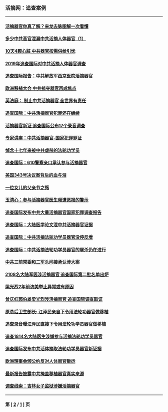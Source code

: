 ### 活摘网：追查案例
---
#### [活摘器官你真了解？来龙去脉图解一次看懂](../../pages/nf5880/n13013820.md?10230430) 
#### [多少中共高官泄漏中共活摘人体器官（1）](../../pages/nf5880/n12671234.md?10230430) 
#### [10天4颗心脏 中共器官按需供给引忧](../../pages/nf5880/n12326366.md?10230430) 
#### [2019年追查国际对中共活摘人体器官调查](../../pages/nf5880/n11917733.md?10230430) 
#### [追查国际报告：中共解放军西京医院活摘器官](../../pages/nf5880/n11838359.md?10230430) 
#### [欧洲移植大会 中共掠夺器官再成焦点](../../pages/nf5880/n11538883.md?10230430) 
#### [英法庭： 制止中共活摘器官 全世界有责任](../../pages/nf5880/n11330691.md?10230430) 
#### [追查国际：中共活摘器官犯罪还在继续](../../pages/nf5880/n11218301.md?10230430) 
#### [活摘器官新证 追查国际公布17个录音调查](../../pages/nf5880/n10897744.md?10230430) 
#### [专家讲座：中共活摘器官-国家犯罪罪证](../../pages/nf5880/n8828153.md?10230430) 
#### [悼念十七年来被中共虐杀的法轮功学员](../../pages/nf5880/n8124823.md?10230430) 
#### [追查国际：610警察亲口承认参与活摘器官](../../pages/nf5880/n8109067.md?10230430) 
#### [美国343号决议案背后的血与泪](../../pages/nf5880/n8020684.md?10230430) 
#### [一位女儿的父亲节之殇](../../pages/nf5880/n8014122.md?10230430) 
#### [玉清心：参与活摘器官医生频遭恶报的警示](../../pages/nf5880/n4637546.md?10230430) 
#### [追查国际发布中共大量活摘器官国家犯罪调查报告](../../pages/nf5880/n4613428.md?10230430) 
#### [追查国际：大陆医学论文泄中共活摘器官证据](../../pages/nf5880/n4608794.md?10230430) 
#### [追查国际：中共活摘法轮功学员器官没停反增](../../pages/nf5880/n4584075.md?10230430) 
#### [追查国际：中共活摘法轮功学员器官的屠杀仍在进行](../../pages/nf5880/n4299154.md?10230430) 
#### [中共三前常委和二军头间接承认涉大案](../../pages/nf5880/n4286244.md?10230430) 
#### [2108名大陆军医涉活摘器官 追查国际第二批名单出炉](../../pages/nf5880/n4284769.md?10230430) 
#### [梁光烈2年前访美举止异常或有原因](../../pages/nf5880/n4279686.md?10230430) 
#### [曾庆红郭伯雄梁光烈涉活摘器官 追查国际调查取证](../../pages/nf5880/n4278462.md?10230430) 
#### [原总后卫生部长: 江泽民亲自下令用法轮功器官做移植](../../pages/nf5880/n4263864.md?10230430) 
#### [追查录音曝江泽民直接下令用法轮功学员器官做移植](../../pages/nf5880/n4261268.md?10230430) 
#### [追查1814名大陆医生涉嫌参与活摘法轮功学员器官](../../pages/nf5880/n4259055.md?10230430) 
#### [追查国际发布中共活体摘取法轮功学员器官新证据](../../pages/nf5880/n4258255.md?10230430) 
#### [欧洲理事会颁公约反对人体器官贩运](../../pages/nf5880/n4206955.md?10230430) 
#### [最新报告披露中共掩盖移植器官真实来源](../../pages/nf5880/n4140084.md?10230430) 
#### [调查线索：吉林女子监狱涉嫌活摘器官](../../pages/nf5880/n4044366.md?10230430) 

---
#### 第 [ [2](./2.md?10230430) / [1](./1.md?10230430) ] 页
